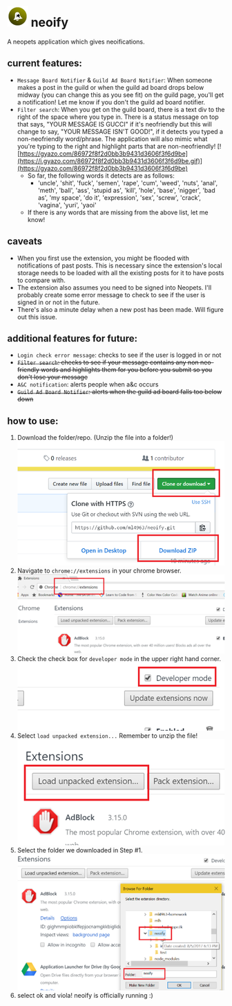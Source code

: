 # ![logo](img/neoify-48.png) neoify 
A neopets application which gives neoifications.

## current features:
* ```Message Board Notifier``` & ```Guild Ad Board Notifier```: When someone makes a post in the guild or when the guild ad board drops below midway (you can change this as you see fit) on the guild page, you'll get a notification! Let me know if you don't the guild ad board notifier.
* ```Filter search```: When you get on the guild board, there is a text div to the right of the space where you type in. There is a status message on top that says, "YOUR MESSAGE IS GUCCI" if it's neofriendly but this will change to say, "YOUR MESSAGE ISN'T GOOD!", if it detects you typed a non-neofriendly word/phrase. The application will also mimic what you're typing to the right and highlight parts that are non-neofriendly!
	[![https://gyazo.com/86972f8f2d0bb3b9431d3606f3f6d9be](https://i.gyazo.com/86972f8f2d0bb3b9431d3606f3f6d9be.gif)](https://gyazo.com/86972f8f2d0bb3b9431d3606f3f6d9be)
	- So far, the following words it detects are as follows:
		* 'uncle', 'shit', 'fuck', 'semen', 'rape', 'cum', 'weed', 'nuts', 'anal', 'meth', 'ball', 'ass', 'stupid as', 'kill', 'hole', 'base', 'nigger', 'bad as', 'my space', 'do it', 'expression', 'sex', 'screw', 'crack', 'vagina', 'yuri', 'yaoi'
	- If there is any words that are missing from the above list, let me know!
	

## caveats
* When you first use the extension, you might be flooded with notifications of past posts. This is necessary since the extension's local storage needs to be loaded with all the existing posts for it to have posts to compare with.
* The extension also assumes you need to be signed into Neopets. I'll probably create some error message to check to see if the user is signed in or not in the future. 
* There's also a minute delay when a new post has been made. Will figure out this issue. 

## additional features for future:
* ```Login check error message```: checks to see if the user is logged in or not
* ~~```Filter search```: checks to see if your message contains any non neo-friendly words and highlights them for you before you submit so you don't lose your message~~
* ```A&C notification```: alerts people when a&c occurs
* ~~```Guild Ad Board Notifier```: alerts when the guild ad board falls too below down~~ 


## how to use:
1. Download the folder/repo. (Unzip the file into a folder!)
![alt tag](img/screenshots/step_1.png)
2. Navigate to ```chrome://extensions``` in your chrome browser.
![alt tag](img/screenshots/step_2.png)
3. Check the check box for ```developer mode``` in the upper right hand corner.
![alt tag](img/screenshots/step_3.png)
4. Select ```load unpacked extension...``` Remember to unzip the file!
![alt tag](img/screenshots/step_4.png)
5. Select the folder we downloaded in Step #1.
![alt tag](img/screenshots/step_5.png)
6. select ok and viola! neoify is officially running :)
